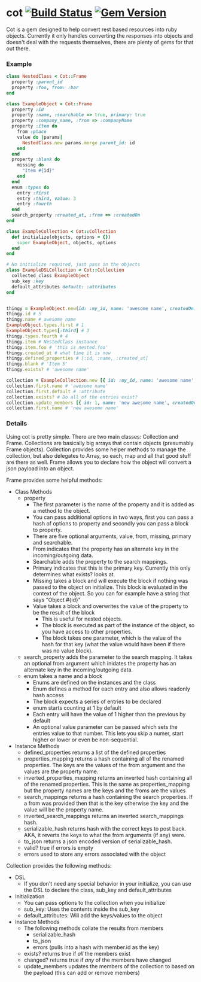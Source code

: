 cot [![Build Status](https://travis-ci.org/crimsonknave/cot.svg?branch=master)](https://travis-ci.org/crimsonknave/cot) [![Gem Version](https://badge.fury.io/rb/cot.svg)](http://badge.fury.io/rb/cot)
===

Cot is a gem designed to help convert rest based resources into ruby objects.  Currently it only handles converting the responses into objects and doesn't deal with the requests themselves, there are plenty of gems for that out there.

### Example

```ruby
class NestedClass < Cot::Frame
  property :parent_id
  property :foo, from: :bar
end

class ExampleObject < Cot::Frame
  property :id
  property :name, :searchable => true, primary: true
  property :company_name, :from => :companyName
  property :item do
    from :place
    value do |params|
      NestedClass.new params.merge parent_id: id
    end
  end
  property :blank do
    missing do
      "Item #{id}"
    end
  end
  enum :types do
    entry :first
    entry :third, value: 3
    entry :fourth
  end
  search_property :created_at, :from => :createdOn
end

class ExampleCollection < Cot::Collection
  def initialize(objects, options = {})
    super ExampleObject, objects, options
  end
end

# No initialize required, just pass in the objects
class ExampleDSLCollection < Cot::Collection
  collected_class ExampleObject
  sub_key :key
  default_attributes default: :attributes
end


thingy = ExampleObject.new(id: :my_id, name: 'awesome name', createdOn: Time.now, place: {bar: 'this is nested.foo'})
thingy.id # 5
thingy.name # awesome name
ExampleObject.types.first # 1
ExampleObject.types[:third] # 3
thingy.types.fourth # 4
thingy.item # NestedClass instance
thingy.item.foo # 'this is nested.foo'
thingy.created_at # what time it is now
thingy.defined_properties # [:id, :name, :created_at]
thingy.blank # 'Item 5'
thingy.exists? # 'awesome name'

collection = ExampleCollection.new [{ id: :my_id, name: 'awesome name', createdOn: Time.now }, { id: :my_id, name: 'awesome name', createdOn: Time.now }], { default_attributes: { default: :attribute }
collection.first.name # 'awesome name'
collection.first.default # :attribute
collection.exists? # Do all of the entries exist?
collection.update_members [{ id: 1, name: 'new awesome name', createdOn: Time.now }, { id: 2, name: 'new awesome name', createdOn: Time.now }]
collection.first.name # 'new awesome name'
```


### Details

Using cot is pretty simple. There are two main classes: Collection and Frame. Collections are basically big arrays that contain objects (presumably Frame objects). Collection provides some helper methods to manage the collection, but also delegates to Array, so each, map and all that good stuff are there as well. Frame allows you to declare how the object will convert a json payload into an object.

Frame provides some helpful methods:
- Class Methods
    - property
      - The first parameter is the name of the property and it is added as a method to the object.
      - You can pass additional options in two ways, first you can pass a hash of options to property and secondly you can pass a block to property.
      - There are five optional arguments, value, from, missing, primary and searchable.
      - From indicates that the property has an alternate key in the incoming/outgoing data.
      - Searchable adds the property to the search mappings.
      - Primary indicates that this is the primary key. Currently this only determines what exists? looks at.
      - Missing takes a block and will execute the block if nothing was passed to the object on initialize. This block is evaluated in the context of the object. So you can for example have a string that says "Object #{id}"
      - Value takes a block and overwrites the value of the property to be the result of the block
        - This is useful for nested objects.
        - The block is executed as part of the instance of the object, so you have access to other properties.
        - The block takes one parameter, which is the value of the hash for that key (what the value would have been if there was no value block).
    - search\_property adds the parameter to the search mapping.  It takes an optional from argument which inidates the property has an alternate key in the incoming/outgoing data.
    - enum takes a name and a block
      - Enums are defined on the instances and the class
      - Enum defines a method for each entry and also allows readonly hash access
      - The block expects a series of entries to be declared
      - enum starts counting at 1 by default
      - Each entry will have the value of 1 higher than the previous by default
      - An optional value parameter can be passed which sets the entries value to that number. This lets you skip a numer, start higher or lower or even be non-sequential.
- Instance Methods
    - defined\_properties returns a list of the defined properties
    - properties\_mapping returns a hash containing all of the renamed properties.  The keys are the values of the from argument and the values are the property name.
    - inverted\_properties\_mapping returns an inverted hash containing all of the renamed properties.  This is the same as properties\_mapping but the property names are the keys and the froms are the values
    - search\_mappings returns a hash containing the search properties.  If a from was provided then that is the key otherwise the key and the value will be the property name.
    - inverted\_search\_mappings returns an inverted search\_mappings hash.
    - serializable\_hash returns hash with the correct keys to post back.  AKA, it reverts the keys to what the from arguments (if any) were.
    - to\_json returns a json encoded version of serializable\_hash.
    - valid? true if errors is empty
    - errors used to store any errors associated with the object

Collection provides the following methods:
- DSL
  - If you don't need any special behavior in your initialize, you can use the DSL to declare the class, sub\_key and default\_attributes
- Initialization
  - You can pass options to the collection when you initialize
  - sub\_key: Uses the contents inside the sub\_key
  - default\_attributes: Will add the keys/values to the object
- Instance Methods
  - The following methods collate the results from members
    - serializable\_hash
    - to\_json
    - errors (pulls into a hash with member.id as the key)
  - exists? returns true if *all* the members exist
  - changed? returns true if *any* of the members have changed
  - update\_members updates the members of the collection to based on the payload (this can add or remove members)
